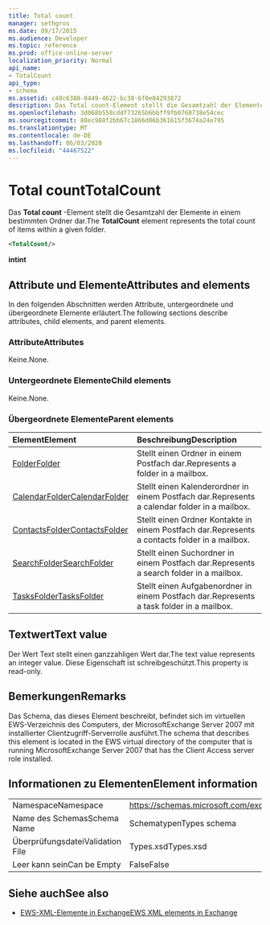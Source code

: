 ```yaml
---
title: Total count
manager: sethgros
ms.date: 09/17/2015
ms.audience: Developer
ms.topic: reference
ms.prod: office-online-server
localization_priority: Normal
api_name:
- TotalCount
api_type:
- schema
ms.assetid: c48c6388-8449-4622-bc38-6f0e84293872
description: Das Total count-Element stellt die Gesamtzahl der Elemente in einem bestimmten Ordner dar.
ms.openlocfilehash: 3d068b558cddf73265b6bbff9fb0760738e54cec
ms.sourcegitcommit: 88ec988f2bb67c1866d06b361615f3674a24e795
ms.translationtype: MT
ms.contentlocale: de-DE
ms.lasthandoff: 06/03/2020
ms.locfileid: "44467522"
---
```

# <a name="totalcount"></a><span data-ttu-id="8dfe6-103">Total count</span><span class="sxs-lookup"><span data-stu-id="8dfe6-103">TotalCount</span></span>

<span data-ttu-id="8dfe6-104">Das **Total count** -Element stellt die Gesamtzahl der Elemente in einem bestimmten Ordner dar.</span><span class="sxs-lookup"><span data-stu-id="8dfe6-104">The **TotalCount** element represents the total count of items within a given folder.</span></span> 
  
```xml
<TotalCount/>
```

 <span data-ttu-id="8dfe6-105">**int**</span><span class="sxs-lookup"><span data-stu-id="8dfe6-105">**int**</span></span>
## <a name="attributes-and-elements"></a><span data-ttu-id="8dfe6-106">Attribute und Elemente</span><span class="sxs-lookup"><span data-stu-id="8dfe6-106">Attributes and elements</span></span>

<span data-ttu-id="8dfe6-107">In den folgenden Abschnitten werden Attribute, untergeordnete und übergeordnete Elemente erläutert.</span><span class="sxs-lookup"><span data-stu-id="8dfe6-107">The following sections describe attributes, child elements, and parent elements.</span></span>
  
### <a name="attributes"></a><span data-ttu-id="8dfe6-108">Attribute</span><span class="sxs-lookup"><span data-stu-id="8dfe6-108">Attributes</span></span>

<span data-ttu-id="8dfe6-109">Keine.</span><span class="sxs-lookup"><span data-stu-id="8dfe6-109">None.</span></span>
  
### <a name="child-elements"></a><span data-ttu-id="8dfe6-110">Untergeordnete Elemente</span><span class="sxs-lookup"><span data-stu-id="8dfe6-110">Child elements</span></span>

<span data-ttu-id="8dfe6-111">Keine.</span><span class="sxs-lookup"><span data-stu-id="8dfe6-111">None.</span></span>
  
### <a name="parent-elements"></a><span data-ttu-id="8dfe6-112">Übergeordnete Elemente</span><span class="sxs-lookup"><span data-stu-id="8dfe6-112">Parent elements</span></span>

|<span data-ttu-id="8dfe6-113">**Element**</span><span class="sxs-lookup"><span data-stu-id="8dfe6-113">**Element**</span></span>|<span data-ttu-id="8dfe6-114">**Beschreibung**</span><span class="sxs-lookup"><span data-stu-id="8dfe6-114">**Description**</span></span>|
|:-----|:-----|
|[<span data-ttu-id="8dfe6-115">Folder</span><span class="sxs-lookup"><span data-stu-id="8dfe6-115">Folder</span></span>](folder.md) <br/> |<span data-ttu-id="8dfe6-116">Stellt einen Ordner in einem Postfach dar.</span><span class="sxs-lookup"><span data-stu-id="8dfe6-116">Represents a folder in a mailbox.</span></span>  <br/> |
|[<span data-ttu-id="8dfe6-117">CalendarFolder</span><span class="sxs-lookup"><span data-stu-id="8dfe6-117">CalendarFolder</span></span>](calendarfolder.md) <br/> |<span data-ttu-id="8dfe6-118">Stellt einen Kalenderordner in einem Postfach dar.</span><span class="sxs-lookup"><span data-stu-id="8dfe6-118">Represents a calendar folder in a mailbox.</span></span>  <br/> |
|[<span data-ttu-id="8dfe6-119">ContactsFolder</span><span class="sxs-lookup"><span data-stu-id="8dfe6-119">ContactsFolder</span></span>](contactsfolder.md) <br/> |<span data-ttu-id="8dfe6-120">Stellt einen Ordner Kontakte in einem Postfach dar.</span><span class="sxs-lookup"><span data-stu-id="8dfe6-120">Represents a contacts folder in a mailbox.</span></span>  <br/> |
|[<span data-ttu-id="8dfe6-121">SearchFolder</span><span class="sxs-lookup"><span data-stu-id="8dfe6-121">SearchFolder</span></span>](searchfolder.md) <br/> |<span data-ttu-id="8dfe6-122">Stellt einen Suchordner in einem Postfach dar.</span><span class="sxs-lookup"><span data-stu-id="8dfe6-122">Represents a search folder in a mailbox.</span></span>  <br/> |
|[<span data-ttu-id="8dfe6-123">TasksFolder</span><span class="sxs-lookup"><span data-stu-id="8dfe6-123">TasksFolder</span></span>](tasksfolder.md) <br/> |<span data-ttu-id="8dfe6-124">Stellt einen Aufgabenordner in einem Postfach dar.</span><span class="sxs-lookup"><span data-stu-id="8dfe6-124">Represents a task folder in a mailbox.</span></span>  <br/> |
   
## <a name="text-value"></a><span data-ttu-id="8dfe6-125">Textwert</span><span class="sxs-lookup"><span data-stu-id="8dfe6-125">Text value</span></span>

<span data-ttu-id="8dfe6-126">Der Wert Text stellt einen ganzzahligen Wert dar.</span><span class="sxs-lookup"><span data-stu-id="8dfe6-126">The text value represents an integer value.</span></span> <span data-ttu-id="8dfe6-127">Diese Eigenschaft ist schreibgeschützt.</span><span class="sxs-lookup"><span data-stu-id="8dfe6-127">This property is read-only.</span></span>
  
## <a name="remarks"></a><span data-ttu-id="8dfe6-128">Bemerkungen</span><span class="sxs-lookup"><span data-stu-id="8dfe6-128">Remarks</span></span>

<span data-ttu-id="8dfe6-129">Das Schema, das dieses Element beschreibt, befindet sich im virtuellen EWS-Verzeichnis des Computers, der MicrosoftExchange Server 2007 mit installierter Clientzugriff-Serverrolle ausführt.</span><span class="sxs-lookup"><span data-stu-id="8dfe6-129">The schema that describes this element is located in the EWS virtual directory of the computer that is running MicrosoftExchange Server 2007 that has the Client Access server role installed.</span></span>
  
## <a name="element-information"></a><span data-ttu-id="8dfe6-130">Informationen zu Elementen</span><span class="sxs-lookup"><span data-stu-id="8dfe6-130">Element information</span></span>

|||
|:-----|:-----|
|<span data-ttu-id="8dfe6-131">Namespace</span><span class="sxs-lookup"><span data-stu-id="8dfe6-131">Namespace</span></span>  <br/> |https://schemas.microsoft.com/exchange/services/2006/types  <br/> |
|<span data-ttu-id="8dfe6-132">Name des Schemas</span><span class="sxs-lookup"><span data-stu-id="8dfe6-132">Schema Name</span></span>  <br/> |<span data-ttu-id="8dfe6-133">Schematypen</span><span class="sxs-lookup"><span data-stu-id="8dfe6-133">Types schema</span></span>  <br/> |
|<span data-ttu-id="8dfe6-134">Überprüfungsdatei</span><span class="sxs-lookup"><span data-stu-id="8dfe6-134">Validation File</span></span>  <br/> |<span data-ttu-id="8dfe6-135">Types.xsd</span><span class="sxs-lookup"><span data-stu-id="8dfe6-135">Types.xsd</span></span>  <br/> |
|<span data-ttu-id="8dfe6-136">Leer kann sein</span><span class="sxs-lookup"><span data-stu-id="8dfe6-136">Can be Empty</span></span>  <br/> |<span data-ttu-id="8dfe6-137">False</span><span class="sxs-lookup"><span data-stu-id="8dfe6-137">False</span></span>  <br/> |
   
## <a name="see-also"></a><span data-ttu-id="8dfe6-138">Siehe auch</span><span class="sxs-lookup"><span data-stu-id="8dfe6-138">See also</span></span>



- [<span data-ttu-id="8dfe6-139">EWS-XML-Elemente in Exchange</span><span class="sxs-lookup"><span data-stu-id="8dfe6-139">EWS XML elements in Exchange</span></span>](ews-xml-elements-in-exchange.md)

